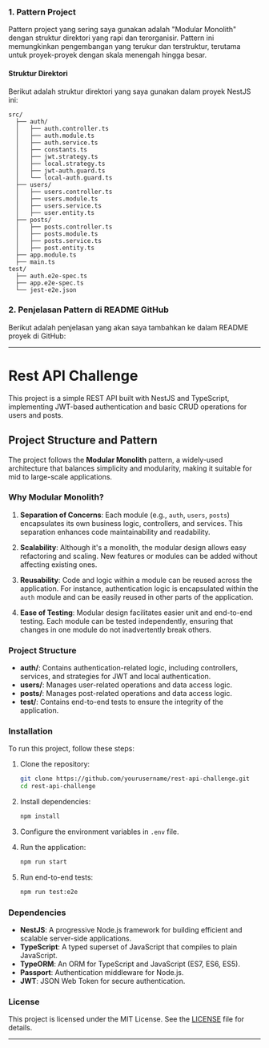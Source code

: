 ### 1. Pattern Project

Pattern project yang sering saya gunakan adalah "Modular Monolith" dengan struktur direktori yang rapi dan terorganisir. Pattern ini memungkinkan pengembangan yang terukur dan terstruktur, terutama untuk proyek-proyek dengan skala menengah hingga besar.

#### Struktur Direktori

Berikut adalah struktur direktori yang saya gunakan dalam proyek NestJS ini:

```
src/
  ├── auth/
  │   ├── auth.controller.ts
  │   ├── auth.module.ts
  │   ├── auth.service.ts
  │   ├── constants.ts
  │   ├── jwt.strategy.ts
  │   ├── local.strategy.ts
  │   ├── jwt-auth.guard.ts
  │   └── local-auth.guard.ts
  ├── users/
  │   ├── users.controller.ts
  │   ├── users.module.ts
  │   ├── users.service.ts
  │   ├── user.entity.ts
  ├── posts/
  │   ├── posts.controller.ts
  │   ├── posts.module.ts
  │   ├── posts.service.ts
  │   ├── post.entity.ts
  ├── app.module.ts
  ├── main.ts
test/
  ├── auth.e2e-spec.ts
  ├── app.e2e-spec.ts
  └── jest-e2e.json
```

### 2. Penjelasan Pattern di README GitHub

Berikut adalah penjelasan yang akan saya tambahkan ke dalam README proyek di GitHub:

---

# Rest API Challenge

This project is a simple REST API built with NestJS and TypeScript, implementing JWT-based authentication and basic CRUD operations for users and posts.

## Project Structure and Pattern

The project follows the **Modular Monolith** pattern, a widely-used architecture that balances simplicity and modularity, making it suitable for mid to large-scale applications.

### Why Modular Monolith?

1. **Separation of Concerns**: Each module (e.g., `auth`, `users`, `posts`) encapsulates its own business logic, controllers, and services. This separation enhances code maintainability and readability.

2. **Scalability**: Although it's a monolith, the modular design allows easy refactoring and scaling. New features or modules can be added without affecting existing ones.

3. **Reusability**: Code and logic within a module can be reused across the application. For instance, authentication logic is encapsulated within the `auth` module and can be easily reused in other parts of the application.

4. **Ease of Testing**: Modular design facilitates easier unit and end-to-end testing. Each module can be tested independently, ensuring that changes in one module do not inadvertently break others.

### Project Structure

- **auth/**: Contains authentication-related logic, including controllers, services, and strategies for JWT and local authentication.
- **users/**: Manages user-related operations and data access logic.
- **posts/**: Manages post-related operations and data access logic.
- **test/**: Contains end-to-end tests to ensure the integrity of the application.

### Installation

To run this project, follow these steps:

1. Clone the repository:

   ```bash
   git clone https://github.com/yourusername/rest-api-challenge.git
   cd rest-api-challenge
   ```

2. Install dependencies:

   ```bash
   npm install
   ```

3. Configure the environment variables in `.env` file.

4. Run the application:

   ```bash
   npm run start
   ```

5. Run end-to-end tests:

   ```bash
   npm run test:e2e
   ```

### Dependencies

- **NestJS**: A progressive Node.js framework for building efficient and scalable server-side applications.
- **TypeScript**: A typed superset of JavaScript that compiles to plain JavaScript.
- **TypeORM**: An ORM for TypeScript and JavaScript (ES7, ES6, ES5).
- **Passport**: Authentication middleware for Node.js.
- **JWT**: JSON Web Token for secure authentication.

### License

This project is licensed under the MIT License. See the [LICENSE](LICENSE) file for details.

---